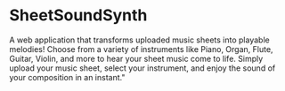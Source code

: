 # SheetSoundSynth
A web application that transforms uploaded music sheets into playable melodies! Choose from a variety of instruments like Piano, Organ, Flute, Guitar, Violin, and more to hear your sheet music come to life. Simply upload your music sheet, select your instrument, and enjoy the sound of your composition in an instant."
